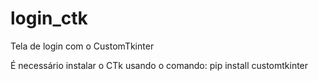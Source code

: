 # login_ctk
 Tela de login com o CustomTkinter

É necessário instalar o CTk usando o comando:
pip install customtkinter